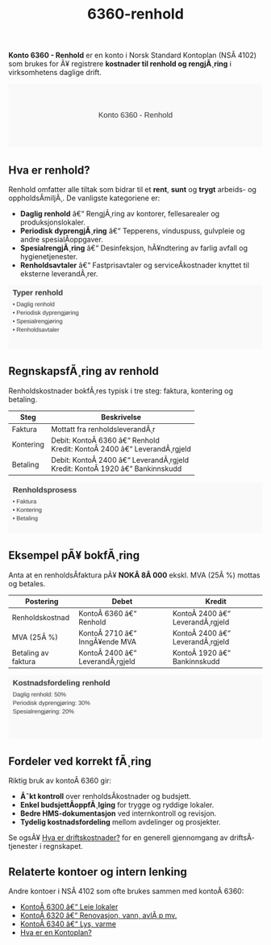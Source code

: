 ﻿---
title: "6360-renhold"
meta_title: "6360-renhold"
meta_description: "**Konto 6360 - Renhold** er en konto i Norsk Standard Kontoplan (NSÂ 4102) som brukes for Ã¥ registrere **kostnader til renhold og rengjÃ¸ring** i virksomhetens..."
slug: 6360-renhold
type: blog
layout: pages/single
---

**Konto 6360 - Renhold** er en konto i Norsk Standard Kontoplan (NSÂ 4102) som brukes for Ã¥ registrere **kostnader til renhold og rengjÃ¸ring** i virksomhetens daglige drift.

![Illustrasjon av konto 6360 Renhold](6360-renhold-image.svg)

## Hva er renhold?

Renhold omfatter alle tiltak som bidrar til et **rent**, **sunt** og **trygt** arbeids- og oppholdsÂ­miljÃ¸. De vanligste kategoriene er:

* **Daglig renhold** â€“ RengjÃ¸ring av kontorer, fellesarealer og produksjonslokaler.
* **Periodisk dyprengjÃ¸ring** â€“ Tepperens, vinduspuss, gulvpleie og andre spesialÂ­oppgaver.
* **SpesialrengjÃ¸ring** â€“ Desinfeksjon, hÃ¥ndtering av farlig avfall og hygienetjenester.
* **Renholdsavtaler** â€“ Fastprisavtaler og serviceÂ­kostnader knyttet til eksterne leverandÃ¸rer.

![Typer renhold](renholdstyper.svg)

## RegnskapsfÃ¸ring av renhold

Renholdskostnader bokfÃ¸res typisk i tre steg: faktura, kontering og betaling.

| Steg      | Beskrivelse                                               |
|-----------|-----------------------------------------------------------|
| Faktura   | Mottatt fra renholdsleverandÃ¸r                            |
| Kontering | Debit: KontoÂ 6360 â€“ Renhold<br>Kredit: KontoÂ 2400 â€“ LeverandÃ¸rgjeld |
| Betaling  | Debit: KontoÂ 2400 â€“ LeverandÃ¸rgjeld<br>Kredit: KontoÂ 1920 â€“ Bankinnskudd |

![Renholdsprosess](renholdsprosess.svg)

## Eksempel pÃ¥ bokfÃ¸ring

Anta at en renholdsÂ­faktura pÃ¥ **NOKÂ 8Â 000** ekskl. MVA (25Â %) mottas og betales.

| Postering                | Debet                    | Kredit                      |
|--------------------------|--------------------------|-----------------------------|
| Renholdskostnad          | KontoÂ 6360 â€“ Renhold     | KontoÂ 2400 â€“ LeverandÃ¸rgjeld|
| MVA (25Â %)               | KontoÂ 2710 â€“ InngÃ¥ende MVA| KontoÂ 2400 â€“ LeverandÃ¸rgjeld|
| Betaling av faktura      | KontoÂ 2400 â€“ LeverandÃ¸rgjeld| KontoÂ 1920 â€“ Bankinnskudd   |

![Kostnadsfordeling renhold](kostnadsfordeling-renhold.svg)

## Fordeler ved korrekt fÃ¸ring

Riktig bruk av kontoÂ 6360 gir:

* **Ã˜kt kontroll** over renholdsÂ­kostnader og budsjett.
* **Enkel budsjettÂ­oppfÃ¸lging** for trygge og ryddige lokaler.
* **Bedre HMS-dokumentasjon** ved internkontroll og revisjon.
* **Tydelig kostnadsfordeling** mellom avdelinger og prosjekter.

Se ogsÃ¥ [Hva er driftskostnader?](/blogs/regnskap/hva-er-driftskostnader "Hva er Driftskostnader?") for en generell gjennomgang av driftsÂ­tjenester i regnskapet.

## Relaterte kontoer og intern lenking

Andre kontoer i NSÂ 4102 som ofte brukes sammen med kontoÂ 6360:

* [KontoÂ 6300 â€“ Leie lokaler](/blogs/kontoplan/6300-leie-lokaler "KontoÂ 6300 â€“ Leie lokaler")
* [KontoÂ 6320 â€“ Renovasjon, vann, avlÃ¸p mv.](/blogs/kontoplan/6320-renovasjon-vann-avlop-mv "KontoÂ 6320 â€“ Renovasjon, vann, avlÃ¸p mv.")
* [KontoÂ 6340 â€“ Lys, varme](/blogs/kontoplan/6340-lys-varme "KontoÂ 6340 â€“ Lys, varme")
* [Hva er en Kontoplan?](/blogs/regnskap/hva-er-kontoplan "Hva er en Kontoplan? Komplett Guide til Kontoplaner i Norsk Regnskap")
